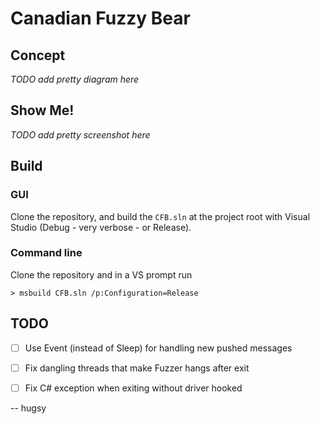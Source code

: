 # Canadian Fuzzy Bear

## Concept

_TODO add pretty diagram here_

## Show Me!

_TODO add pretty screenshot here_


## Build

### GUI

Clone the repository, and build the `CFB.sln` at the project root with Visual Studio (Debug - very verbose - or Release).



### Command line

Clone the repository and in a VS prompt run

```
> msbuild CFB.sln /p:Configuration=Release
```


## TODO

 - [ ] Use Event (instead of Sleep) for handling new pushed messages
 - [ ] Fix dangling threads that make Fuzzer hangs after exit
 - [ ] Fix C# exception when exiting without driver hooked
 

-- hugsy
